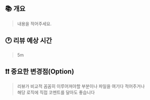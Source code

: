 ## 📚 개요

> 내용을 적어주세요.

## 🕐 리뷰 예상 시간

> 5m

## ❗❗ 중요한 변경점(Option)

> 리뷰가 비교적 꼼꼼히 이루어져야할 부분이나 파일을 여기다 적어주거나 </br>
> 해당 로직에 직접 코멘트를 달아도 좋습니다
